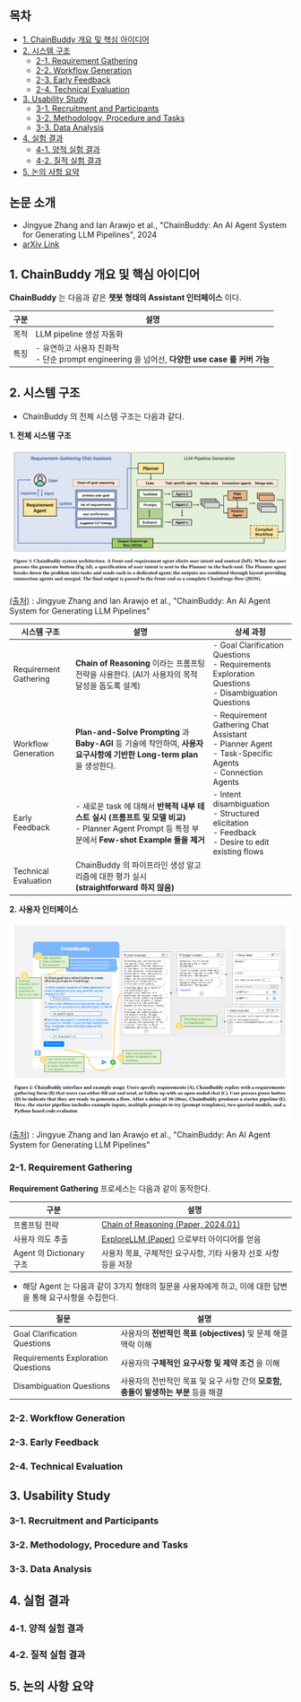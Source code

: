 
## 목차

* [1. ChainBuddy 개요 및 핵심 아이디어](#1-chainbuddy-개요-및-핵심-아이디어)
* [2. 시스템 구조](#2-시스템-구조)
  * [2-1. Requirement Gathering](#2-1-requirement-gathering)
  * [2-2. Workflow Generation](#2-2-workflow-generation)
  * [2-3. Early Feedback](#2-3-early-feedback)
  * [2-4. Technical Evaluation](#2-4-technical-evaluation)
* [3. Usability Study](#3-usability-study)
  * [3-1. Recruitment and Participants](#3-1-recruitment-and-participants)
  * [3-2. Methodology, Procedure and Tasks](#3-2-methodology-procedure-and-tasks)
  * [3-3. Data Analysis](#3-3-data-analysis)
* [4. 실험 결과](#4-실험-결과)
  * [4-1. 양적 실험 결과](#4-1-양적-실험-결과)
  * [4-2. 질적 실험 결과](#4-2-질적-실험-결과)
* [5. 논의 사항 요약](#5-논의-사항-요약)

## 논문 소개

* Jingyue Zhang and Ian Arawjo et al., "ChainBuddy: An AI Agent System for Generating LLM Pipelines", 2024
* [arXiv Link](https://arxiv.org/pdf/2409.13588)

## 1. ChainBuddy 개요 및 핵심 아이디어

**ChainBuddy** 는 다음과 같은 **챗봇 형태의 Assistant 인터페이스** 이다.

| 구분 | 설명                                                                        |
|----|---------------------------------------------------------------------------|
| 목적 | LLM pipeline 생성 자동화                                                       |
| 특징 | - 유연하고 사용자 친화적<br>- 단순 prompt engineering 을 넘어선, **다양한 use case 를 커버 가능** |

## 2. 시스템 구조

* ChainBuddy 의 전체 시스템 구조는 다음과 같다.

**1. 전체 시스템 구조**

![image](../images/LLM_ChainBuddy_2.PNG)

[(출처)](https://arxiv.org/pdf/2409.13588) : Jingyue Zhang and Ian Arawjo et al., "ChainBuddy: An AI Agent System for Generating LLM Pipelines"

| 시스템 구조                | 설명                                                                                                               | 상세 과정                                                                                                      |
|-----------------------|------------------------------------------------------------------------------------------------------------------|------------------------------------------------------------------------------------------------------------|
| Requirement Gathering | **Chain of Reasoning** 이라는 프롬프팅 전략을 사용한다. (AI가 사용자의 목적 달성을 돕도록 설계)                                               | - Goal Clarification Questions<br>- Requirements Exploration Questions<br>- Disambiguation Questions       |
| Workflow Generation   | **Plan-and-Solve Prompting** 과 **Baby-AGI** 등 기술에 착안하여, **사용자 요구사항에 기반한 Long-term plan** 을 생성한다.                 | - Requirement Gathering Chat Assistant<br>- Planner Agent<br>- Task-Specific Agents<br>- Connection Agents |
| Early Feedback        | - 새로운 task 에 대해서 **반복적 내부 테스트 실시 (프롬프트 및 모델 비교)**<br>- Planner Agent Prompt 등 특정 부분에서 **Few-shot Example 들을 제거** | - Intent disambiguation<br>- Structured elicitation<br>- Feedback<br>- Desire to edit existing flows       |
| Technical Evaluation  | ChainBuddy 의 파이프라인 생성 알고리즘에 대한 평가 실시 **(straightforward 하지 않음)**                                                 |                                                                                                            |

**2. 사용자 인터페이스**

![image](../images/LLM_ChainBuddy_1.PNG)

[(출처)](https://arxiv.org/pdf/2409.13588) : Jingyue Zhang and Ian Arawjo et al., "ChainBuddy: An AI Agent System for Generating LLM Pipelines"

### 2-1. Requirement Gathering

**Requirement Gathering** 프로세스는 다음과 같이 동작한다.

| 구분                    | 설명                                                                                 |
|-----------------------|------------------------------------------------------------------------------------|
| 프롬프팅 전략               | [Chain of Reasoning (Paper, 2024.01)](https://arxiv.org/pdf/2401.12954)            |
| 사용자 의도 추출             | [ExploreLLM (Paper)](https://dl.acm.org/doi/10.1145/3613905.3651093) 으로부터 아이디어를 얻음 |
| Agent 의 Dictionary 구조 | 사용자 목표, 구체적인 요구사항, 기타 사용자 선호 사항 등을 저장                                              |

* 해당 Agent 는 다음과 같이 3가지 형태의 질문을 사용자에게 하고, 이에 대한 답변을 통해 요구사항을 수집한다.

| 질문                                 | 설명                                                 |
|------------------------------------|----------------------------------------------------|
| Goal Clarification Questions       | 사용자의 **전반적인 목표 (objectives)** 및 문제 해결 맥락 이해        |
| Requirements Exploration Questions | 사용자의 **구체적인 요구사항 및 제약 조건** 을 이해                    |
| Disambiguation Questions           | 사용자의 전반적인 목표 및 요구 사항 간의 **모호함, 충돌이 발생하는 부분** 등을 해결 |

### 2-2. Workflow Generation

### 2-3. Early Feedback

### 2-4. Technical Evaluation

## 3. Usability Study

### 3-1. Recruitment and Participants

### 3-2. Methodology, Procedure and Tasks

### 3-3. Data Analysis

## 4. 실험 결과

### 4-1. 양적 실험 결과

### 4-2. 질적 실험 결과

## 5. 논의 사항 요약

